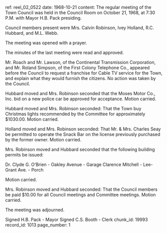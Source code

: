 ref: reel_02_0522
date: 1968-10-21
content: The regular meeting of the Town Council was held in the Council Room on October 21, 1968, at 7:30 P.M. with Mayor H.B. Pack presiding.

Council members present were Mrs. Calvin Robinson, Ivey Holland, R.C. Hubbard, and M.L. Webb.

The meeting was opened with a prayer.

The minutes of the last meeting were read and approved.

Mr. Roach and Mr. Lawson, of the Continental Transmission Corporation, and Mr. Roland Simpson, of the First Colony Telephone Co., appeared before the Council to request a franchise for Cable TV service for the Town, and explain what they would furnish the citizens. No action was taken by the Council.

Hubbard moved and Mrs. Robinson seconded that the Moses Motor Co., Inc. bid on a new police car be approved for acceptance. Motion carried.

Hubbard moved and Mrs. Robinson seconded: That the Town buy Christmas lights recommended by the Committee for approximately $1030.00. Motion carried.

Holland moved and Mrs. Robinson seconded: That Mr. & Mrs. Charles Seay be permitted to operate the Snack Bar on the license previously purchased by the former owner. Motion carried.

Mrs. Robinson moved and Hubbard seconded that the following building permits be issued:

Dr. Clyde G. O’Brien - Oakley Avenue - Garage
Clarence Mitchell - Lee-Grant Ave. - Porch

Motion carried.

Mrs. Robinson moved and Hubbard seconded: That the Council members be paid $10.00 for all Council meetings and Committee meetings. Motion carried.

The meeting was adjourned.

Signed H.B. Pack - Mayor
Signed C.S. Booth - Clerk
chunk_id: 19993
record_id: 1013
page_number: 1

